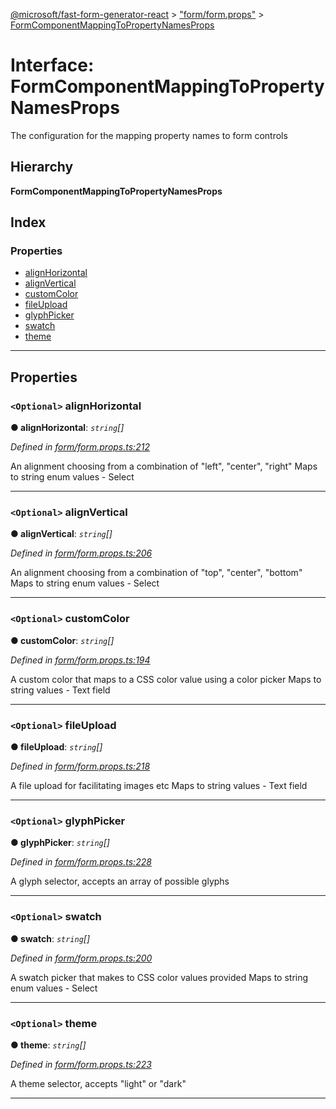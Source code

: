 [@microsoft/fast-form-generator-react](../README.md) > ["form/form.props"](../modules/_form_form_props_.md) > [FormComponentMappingToPropertyNamesProps](../interfaces/_form_form_props_.formcomponentmappingtopropertynamesprops.md)

# Interface: FormComponentMappingToPropertyNamesProps

The configuration for the mapping property names to form controls

## Hierarchy

**FormComponentMappingToPropertyNamesProps**

## Index

### Properties

* [alignHorizontal](_form_form_props_.formcomponentmappingtopropertynamesprops.md#alignhorizontal)
* [alignVertical](_form_form_props_.formcomponentmappingtopropertynamesprops.md#alignvertical)
* [customColor](_form_form_props_.formcomponentmappingtopropertynamesprops.md#customcolor)
* [fileUpload](_form_form_props_.formcomponentmappingtopropertynamesprops.md#fileupload)
* [glyphPicker](_form_form_props_.formcomponentmappingtopropertynamesprops.md#glyphpicker)
* [swatch](_form_form_props_.formcomponentmappingtopropertynamesprops.md#swatch)
* [theme](_form_form_props_.formcomponentmappingtopropertynamesprops.md#theme)

---

## Properties

<a id="alignhorizontal"></a>

### `<Optional>` alignHorizontal

**● alignHorizontal**: *`string`[]*

*Defined in [form/form.props.ts:212](https://github.com/Microsoft/fast-dna/blob/164dd3ca/packages/fast-form-generator-react/src/form/form.props.ts#L212)*

An alignment choosing from a combination of "left", "center", "right" Maps to string enum values - Select

___
<a id="alignvertical"></a>

### `<Optional>` alignVertical

**● alignVertical**: *`string`[]*

*Defined in [form/form.props.ts:206](https://github.com/Microsoft/fast-dna/blob/164dd3ca/packages/fast-form-generator-react/src/form/form.props.ts#L206)*

An alignment choosing from a combination of "top", "center", "bottom" Maps to string enum values - Select

___
<a id="customcolor"></a>

### `<Optional>` customColor

**● customColor**: *`string`[]*

*Defined in [form/form.props.ts:194](https://github.com/Microsoft/fast-dna/blob/164dd3ca/packages/fast-form-generator-react/src/form/form.props.ts#L194)*

A custom color that maps to a CSS color value using a color picker Maps to string values - Text field

___
<a id="fileupload"></a>

### `<Optional>` fileUpload

**● fileUpload**: *`string`[]*

*Defined in [form/form.props.ts:218](https://github.com/Microsoft/fast-dna/blob/164dd3ca/packages/fast-form-generator-react/src/form/form.props.ts#L218)*

A file upload for facilitating images etc Maps to string values - Text field

___
<a id="glyphpicker"></a>

### `<Optional>` glyphPicker

**● glyphPicker**: *`string`[]*

*Defined in [form/form.props.ts:228](https://github.com/Microsoft/fast-dna/blob/164dd3ca/packages/fast-form-generator-react/src/form/form.props.ts#L228)*

A glyph selector, accepts an array of possible glyphs

___
<a id="swatch"></a>

### `<Optional>` swatch

**● swatch**: *`string`[]*

*Defined in [form/form.props.ts:200](https://github.com/Microsoft/fast-dna/blob/164dd3ca/packages/fast-form-generator-react/src/form/form.props.ts#L200)*

A swatch picker that makes to CSS color values provided Maps to string enum values - Select

___
<a id="theme"></a>

### `<Optional>` theme

**● theme**: *`string`[]*

*Defined in [form/form.props.ts:223](https://github.com/Microsoft/fast-dna/blob/164dd3ca/packages/fast-form-generator-react/src/form/form.props.ts#L223)*

A theme selector, accepts "light" or "dark"

___

